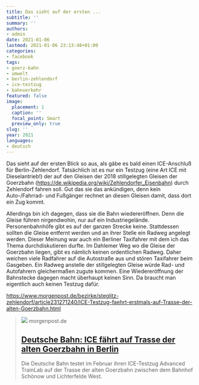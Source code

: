 ```yaml
---
title: Das sieht auf der ersten ...
subtitle: ''
summary: ''
authors:
- admin
date: 2021-01-06
lastmod: 2021-01-06 23:13:48+01:00
categories:
- facebook
tags:
- goerz-bahn
- umwelt
- berlin-zehlendorf
- ice-testzug
- bahnverkehr
featured: false
image:
  placement: 1
  caption: ''
  focal_point: Smart
  preview_only: true
slug: ''
year: 2021
languages:
- deutsch
---
```


Das sieht auf der ersten Blick so aus, als gäbe es bald einen ICE-Anschluß für Berlin-Zehlendorf. Tatsächlich ist es nur ein Testzug (eine Art ICE mit Dieselantrieb!) der auf den Gleisen der 2018 stillgelegten Gleisen  der Goerzbahn (https://de.wikipedia.org/wiki/Zehlendorfer_Eisenbahn) durch Zehlendorf fahren soll. Gut das sie das ankündigen, denn kein Auto-/Fahrrad- und Fußgänger rechnet an diesen Gleisen damit, dass dort ein Zug kommt. 

Allerdings bin ich dagegen, dass sie die Bahn wiedereröffnen. Denn die Gleise führen nirgendwohin, nur auf ein Industriegelände. Personenbahnhöfe gibt es auf der ganzen Strecke keine. Stattdessen sollten die Gleise entfernt werden und an ihrer Stelle ein Radweg angelegt werden. Dieser Meinung war auch ein Berliner Taxifahrer mit dem ich das Thema durchdiskutieren durfte. Im Dahlemer Weg wo die Gleise der Goerzbahn liegen, gibt es nämlich keinen ordentlichen Radweg. Daher weichen viele Radfahrer auf die Autostraße aus und stören Taxifahrer beim Gasgeben. Ein Radweg anstelle der stillgelegten Gleise würde Rad- und Autofahrern gleichermaßen zugute kommen. Eine Wiedereröffnung der Bahnstecke dagegen macht überhaupt keinen Sinn. Da braucht man eigentlich auch keinen Testzug dafür.

https://www.morgenpost.de/bezirke/steglitz-zehlendorf/article231271240/ICE-Testzug-faehrt-erstmals-auf-Trasse-der-alten-Goerzbahn.html
> [![](https://img.sparknews.funkemedien.de/231271236/231271236_1609769862_v4_3_800.jpeg)](https://www.morgenpost.de/bezirke/steglitz-zehlendorf/article231271240/ICE-Testzug-faehrt-erstmals-auf-Trasse-der-alten-Goerzbahn.html)
> morgenpost.de
> ## [Deutsche Bahn: ICE fährt auf Trasse der alten Goerzbahn in Berlin](https://www.morgenpost.de/bezirke/steglitz-zehlendorf/article231271240/ICE-Testzug-faehrt-erstmals-auf-Trasse-der-alten-Goerzbahn.html)
>
>Die Deutsche Bahn testet im Februar ihren ICE-Testzug  Advanced TrainLab auf der Trasse der alten Goerzbahn zwischen dem Bahnhof Schönow und Lichterfelde West.